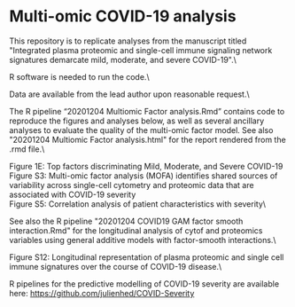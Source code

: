 # Multi-omic COVID-19 analysis

This repository is to replicate analyses from the manuscript titled "Integrated plasma proteomic and single-cell immune signaling network signatures demarcate mild, moderate, and severe COVID-19".\

R software is needed to run the code.\

Data are available from the lead author upon reasonable request.\

The R pipeline “20201204 Multiomic Factor analysis.Rmd” contains code to reproduce the figures and analyses below, as well as several ancillary analyses to evaluate the quality of the multi-omic factor model. See also "20201204 Multiomic Factor analysis.html" for the report rendered from the .rmd file.\

Figure 1E: Top factors discriminating Mild, Moderate, and Severe COVID-19\
Figure S3: Multi-omic factor analysis (MOFA) identifies shared sources of variability across single-cell cytometry and proteomic data that are associated with COVID-19 severity\
Figure S5: Correlation analysis of patient characteristics with severity\

See also the R pipeline "20201204 COVID19 GAM factor smooth interaction.Rmd" for the longitudinal analysis of cytof and proteomics variables using general additive models with factor-smooth interactions.\

Figure S12: Longitudinal representation of plasma proteomic and single cell immune signatures over the course of COVID-19 disease.\

R pipelines for the predictive modelling of COVID-19 severity are available here: https://github.com/julienhed/COVID-Severity


